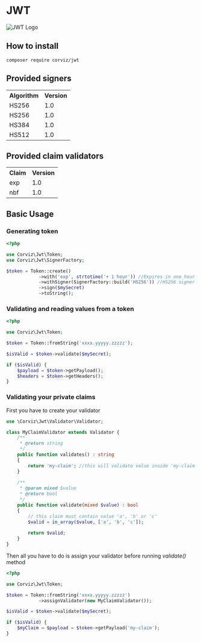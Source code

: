 # JWT

![JWT Logo](https://jwt.io/img/logo-asset.svg)

## How to install

```
composer require corviz/jwt
```

## Provided signers

<table>
    <tr>
        <th>Algorithm</th>
        <th>Version</th>
    </tr>
    <tr>
        <td>HS256</td>
        <td>1.0</td>
    </tr>
    <tr>
        <td>HS256</td>
        <td>1.0</td>
    </tr>
    <tr>
        <td>HS384</td>
        <td>1.0</td>
    </tr>
    <tr>
        <td>HS512</td>
        <td>1.0</td>
    </tr>
</table>

## Provided claim validators
<table>
    <tr>
        <th>Claim</th>
        <th>Version</th>
    </tr>
    <tr>
        <td>exp</td>
        <td>1.0</td>
    </tr>
    <tr>
        <td>nbf</td>
        <td>1.0</td>
    </tr>
</table>

## Basic Usage

### Generating token
```php
<?php

use Corviz\Jwt\Token;
use Corviz\Jwt\SignerFactory;

$token = Token::create()
            ->with('exp', strtotime('+ 1 hour')) //Expires in one hour
            ->withSigner(SignerFactory::build('HS256')) //HS256 signer is provided by default. This could be omitted
            ->sign($mySecret)
            ->toString();
```

### Validating and reading values from a token
```php
<?php

use Corviz\Jwt\Token;

$token = Token::fromString('xxxx.yyyyy.zzzzz');

$isValid = $token->validate($mySecret);

if ($isValid) {
    $payload = $token->getPayload();
    $headers = $token->getHeaders();
}
```

### Validating your private claims

First you have to create your validator

```php
use \Corviz\Jwt\Validator\Validator;

class MyClaimValidator extends Validator {
    /**
     * @return string
     */
    public function validates() : string
    {
        return 'my-claim'; //this will validate value inside 'my-claim', when set
    }
    
    /**
     * @param mixed $value
     * @return bool
     */
    public function validate(mixed $value) : bool
    {
        // this claim must contain value 'a', 'b' or 'c'
        $valid = in_array($value, ['a', 'b', 'c']);
        
        return $valid;
    }
}
```

Then all you have to do is assign your validator before running *validate()* method
```php
<?php

use Corviz\Jwt\Token;

$token = Token::fromString('xxxx.yyyyy.zzzzz')
            ->assignValidator(new MyClaimValidator());

$isValid = $token->validate($mySecret);

if ($isValid) {
    $myClaim = $payload = $token->getPayload('my-claim');
}
```